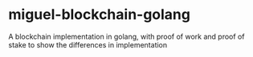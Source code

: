 # miguel-blockchain-golang
A blockchain implementation in golang, with proof of work and proof of stake to show the differences in implementation

